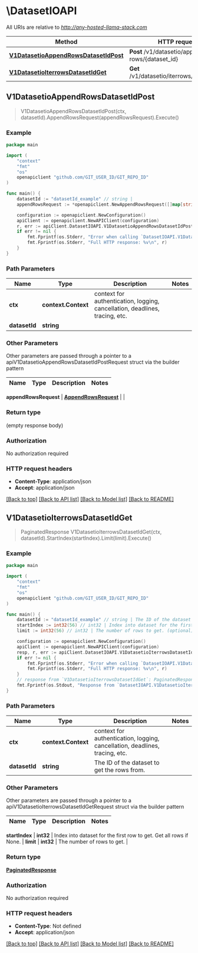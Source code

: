 # \DatasetIOAPI

All URIs are relative to *http://any-hosted-llama-stack.com*

Method | HTTP request | Description
------------- | ------------- | -------------
[**V1DatasetioAppendRowsDatasetIdPost**](DatasetIOAPI.md#V1DatasetioAppendRowsDatasetIdPost) | **Post** /v1/datasetio/append-rows/{dataset_id} | 
[**V1DatasetioIterrowsDatasetIdGet**](DatasetIOAPI.md#V1DatasetioIterrowsDatasetIdGet) | **Get** /v1/datasetio/iterrows/{dataset_id} | 



## V1DatasetioAppendRowsDatasetIdPost

> V1DatasetioAppendRowsDatasetIdPost(ctx, datasetId).AppendRowsRequest(appendRowsRequest).Execute()





### Example

```go
package main

import (
	"context"
	"fmt"
	"os"
	openapiclient "github.com/GIT_USER_ID/GIT_REPO_ID"
)

func main() {
	datasetId := "datasetId_example" // string | 
	appendRowsRequest := *openapiclient.NewAppendRowsRequest([]map[string]AppendRowsRequestRowsInnerValue{map[string]AppendRowsRequestRowsInnerValue{"key": openapiclient.AppendRowsRequest_rows_inner_value{ArrayOfAny: new([]interface{})}}}) // AppendRowsRequest | 

	configuration := openapiclient.NewConfiguration()
	apiClient := openapiclient.NewAPIClient(configuration)
	r, err := apiClient.DatasetIOAPI.V1DatasetioAppendRowsDatasetIdPost(context.Background(), datasetId).AppendRowsRequest(appendRowsRequest).Execute()
	if err != nil {
		fmt.Fprintf(os.Stderr, "Error when calling `DatasetIOAPI.V1DatasetioAppendRowsDatasetIdPost``: %v\n", err)
		fmt.Fprintf(os.Stderr, "Full HTTP response: %v\n", r)
	}
}
```

### Path Parameters


Name | Type | Description  | Notes
------------- | ------------- | ------------- | -------------
**ctx** | **context.Context** | context for authentication, logging, cancellation, deadlines, tracing, etc.
**datasetId** | **string** |  | 

### Other Parameters

Other parameters are passed through a pointer to a apiV1DatasetioAppendRowsDatasetIdPostRequest struct via the builder pattern


Name | Type | Description  | Notes
------------- | ------------- | ------------- | -------------

 **appendRowsRequest** | [**AppendRowsRequest**](AppendRowsRequest.md) |  | 

### Return type

 (empty response body)

### Authorization

No authorization required

### HTTP request headers

- **Content-Type**: application/json
- **Accept**: application/json

[[Back to top]](#) [[Back to API list]](../README.md#documentation-for-api-endpoints)
[[Back to Model list]](../README.md#documentation-for-models)
[[Back to README]](../README.md)


## V1DatasetioIterrowsDatasetIdGet

> PaginatedResponse V1DatasetioIterrowsDatasetIdGet(ctx, datasetId).StartIndex(startIndex).Limit(limit).Execute()





### Example

```go
package main

import (
	"context"
	"fmt"
	"os"
	openapiclient "github.com/GIT_USER_ID/GIT_REPO_ID"
)

func main() {
	datasetId := "datasetId_example" // string | The ID of the dataset to get the rows from.
	startIndex := int32(56) // int32 | Index into dataset for the first row to get. Get all rows if None. (optional)
	limit := int32(56) // int32 | The number of rows to get. (optional)

	configuration := openapiclient.NewConfiguration()
	apiClient := openapiclient.NewAPIClient(configuration)
	resp, r, err := apiClient.DatasetIOAPI.V1DatasetioIterrowsDatasetIdGet(context.Background(), datasetId).StartIndex(startIndex).Limit(limit).Execute()
	if err != nil {
		fmt.Fprintf(os.Stderr, "Error when calling `DatasetIOAPI.V1DatasetioIterrowsDatasetIdGet``: %v\n", err)
		fmt.Fprintf(os.Stderr, "Full HTTP response: %v\n", r)
	}
	// response from `V1DatasetioIterrowsDatasetIdGet`: PaginatedResponse
	fmt.Fprintf(os.Stdout, "Response from `DatasetIOAPI.V1DatasetioIterrowsDatasetIdGet`: %v\n", resp)
}
```

### Path Parameters


Name | Type | Description  | Notes
------------- | ------------- | ------------- | -------------
**ctx** | **context.Context** | context for authentication, logging, cancellation, deadlines, tracing, etc.
**datasetId** | **string** | The ID of the dataset to get the rows from. | 

### Other Parameters

Other parameters are passed through a pointer to a apiV1DatasetioIterrowsDatasetIdGetRequest struct via the builder pattern


Name | Type | Description  | Notes
------------- | ------------- | ------------- | -------------

 **startIndex** | **int32** | Index into dataset for the first row to get. Get all rows if None. | 
 **limit** | **int32** | The number of rows to get. | 

### Return type

[**PaginatedResponse**](PaginatedResponse.md)

### Authorization

No authorization required

### HTTP request headers

- **Content-Type**: Not defined
- **Accept**: application/json

[[Back to top]](#) [[Back to API list]](../README.md#documentation-for-api-endpoints)
[[Back to Model list]](../README.md#documentation-for-models)
[[Back to README]](../README.md)

